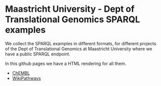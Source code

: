 # Maastricht University - Dept of Translational Genomics SPARQL examples

We collect the SPARQL examples in different formats,
for different projects of the Dept of Translational Genomics
at Maastricht University where we have a public SPARQL endpoint.

In this github pages we have a HTML rendering for all them.

 * [ChEMBL](./examples/ChEMBL/)
 * [WikiPathways](./examples/WikiPathways/)
